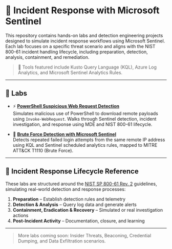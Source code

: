# 🧠 Incident Response with Microsoft Sentinel

This repository contains hands-on labs and detection engineering projects designed to simulate incident response workflows using Microsoft Sentinel. Each lab focuses on a specific threat scenario and aligns with the NIST 800-61 incident handling lifecycle, including preparation, detection, analysis, containment, and remediation.

> 🔎 Tools featured include Kusto Query Language (KQL), Azure Log Analytics, and Microsoft Sentinel Analytics Rules.

---

## 📂 Labs


- ⚡ **[PowerShell Suspicious Web Request Detection](https://github.com/SecOpsPete/incident-response-sentinel/tree/main/ps-suspicious-web-request)**  
  Simulates malicious use of PowerShell to download remote payloads using `Invoke-WebRequest`. Walks through Sentinel detection, incident investigation, and response using MDE and NIST 800-61 lifecycle.

- 🔐 **[Brute Force Detection with Microsoft Sentinel](https://github.com/SecOpsPete/incident-response-sentinel/tree/main/brute-force-detection-sentinel)**  
  Detects repeated failed login attempts from the same remote IP address using KQL and Sentinel scheduled analytics rules, mapped to MITRE ATT&CK T1110 (Brute Force).


---

## 🧭 Incident Response Lifecycle Reference

These labs are structured around the [NIST SP 800-61 Rev. 2](https://nvlpubs.nist.gov/nistpubs/SpecialPublications/NIST.SP.800-61r2.pdf) guidelines, simulating real-world detection and response processes:

1. **Preparation** – Establish detection rules and telemetry
2. **Detection & Analysis** – Query log data and generate alerts
3. **Containment, Eradication & Recovery** – Simulated or real investigation actions
4. **Post-Incident Activity** – Documentation, closure, and learning

---

> More labs coming soon: Insider Threats, Beaconing, Credential Dumping, and Data Exfiltration scenarios.
